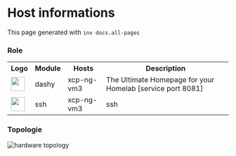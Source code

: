 # Host informations

This page generated with `inv docs.all-pages`

[comment]: (>>HOSTINFOS)


### Role

<table>
    <tr>
        <th>Logo</th>
        <th>Module</th>
        <th>Hosts</th>
        <th>Description</th>
    </tr><tr>
            <td><img width="32" src="https://dashy.to/img/dashy.png"></td>
            <td>dashy</td>
            <td>xcp-ng-vm3</td>
        <td>The Ultimate Homepage for your Homelab [service port 8081]</td>
        <tr>
            <td><img width="32" src="https://upload.wikimedia.org/wikipedia/commons/thumb/6/6e/Home_Assistant_Logo.svg/32px-Home_Assistant_Logo.svg.png"></td>
            <td>ssh</td>
            <td>xcp-ng-vm3</td>
        <td>ssh</td>
        </table>
        
### Topologie


![hardware topology](https://raw.githubusercontent.com/badele/nix-homelab/master/docs/hosts/xcp-ng-vm3/topologie.svg)
 
        

[comment]: (<<HOSTINFOS)
